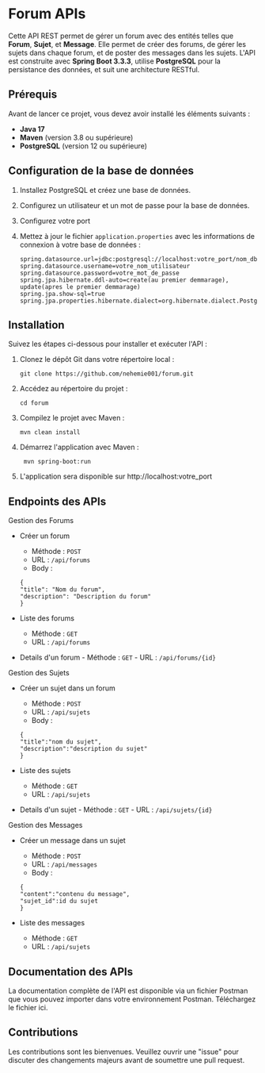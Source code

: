 # Forum APIs

Cette API REST permet de gérer un forum avec des entités telles que **Forum**, **Sujet**, et **Message**. Elle permet de créer des forums, de gérer les sujets dans chaque forum, et de poster des messages dans les sujets. L'API est construite avec **Spring Boot 3.3.3**, utilise **PostgreSQL** pour la persistance des données, et suit une architecture RESTful.

## Prérequis

Avant de lancer ce projet, vous devez avoir installé les éléments suivants :

- **Java 17**
- **Maven** (version 3.8 ou supérieure)
- **PostgreSQL** (version 12 ou supérieure)

## Configuration de la base de données

1. Installez PostgreSQL et créez une base de données.
2. Configurez un utilisateur et un mot de passe pour la base de données.
3. Configurez votre port
4. Mettez à jour le fichier `application.properties` avec les informations de connexion à votre base de données :

   ```properties
   spring.datasource.url=jdbc:postgresql://localhost:votre_port/nom_db
   spring.datasource.username=votre_nom_utilisateur
   spring.datasource.password=votre_mot_de_passe
   spring.jpa.hibernate.ddl-auto=create(au premier demmarage), update(apres le premier demmarage)
   spring.jpa.show-sql=true
   spring.jpa.properties.hibernate.dialect=org.hibernate.dialect.PostgreSQLDialect

## Installation

Suivez les étapes ci-dessous pour installer et exécuter l'API :

1. Clonez le dépôt Git dans votre répertoire local :

    ```properties
    git clone https://github.com/nehemie001/forum.git

2. Accédez au répertoire du projet :

     ```properties
    cd forum

3. Compilez le projet avec Maven :

    ```properties
    mvn clean install

4. Démarrez l'application avec Maven :

   ```properties
    mvn spring-boot:run

5. L'application sera disponible sur http://localhost:votre_port

## Endpoints des APIs

Gestion des Forums

  - Créer un forum
      - Méthode : `POST`
      - URL : `/api/forums`
      - Body :
   
    ```properties
    {
    "title": "Nom du forum",
    "description": "Description du forum"
    }

 - Liste des forums
      - Méthode : `GET`
      - URL : `/api/forums`

- Details d'un forum
      - Méthode : `GET`
      - URL : `/api/forums/{id}`

Gestion des Sujets

  - Créer un sujet dans un forum
      - Méthode : `POST`
      - URL : `/api/sujets`
      - Body :
   
    ```properties
    {
    "title":"nom du sujet",
    "description":"description du sujet"
    }

 - Liste des sujets
      - Méthode : `GET`
      - URL : `/api/sujets`

- Details d'un sujet
      - Méthode : `GET`
      - URL : `/api/sujets/{id}`

Gestion des Messages

  - Créer un message dans un sujet
      - Méthode : `POST`
      - URL : `/api/messages`
      - Body :
   
    ```properties
    {
    "content":"contenu du message",
    "sujet_id":id du sujet
    }

 - Liste des messages
      - Méthode : `GET`
      - URL : `/api/sujets`
        
## Documentation des APIs

La documentation complète de l'API est disponible via un fichier Postman que vous pouvez importer dans votre environnement Postman. Téléchargez le fichier ici.

## Contributions
Les contributions sont les bienvenues. Veuillez ouvrir une "issue" pour discuter des changements majeurs avant de soumettre une pull request.
